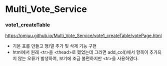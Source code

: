 # Multi_Vote_Service

### vote1_createTable
https://pmjuu.github.io/Multi_Vote_Service/vote1_createTable/votePage.html
- 기본 표를 만들고 행/열 추가 및 삭제 기능 구현<br>
- html에서 원래 &#60;tr&#62;을 &#60;thead&#62;로 했었는데 그러면 add_col()에서 항목이 추가되지 않는 오류가 발생하여, 보기에 조금 불편하지만 &#60;tr&#62;을 사용하였다.
